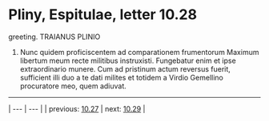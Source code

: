 # Pliny, Espitulae, letter 10.28

greeting. TRAIANUS PLINIO



1. Nunc quidem proficiscentem ad comparationem frumentorum Maximum libertum meum recte militibus instruxisti. Fungebatur enim et ipse extraordinario munere. Cum ad pristinum actum reversus fuerit, sufficient illi duo a te dati milites et totidem a Virdio Gemellino procuratore meo, quem adiuvat.



---

| --- | --- |
| previous: [10.27](../10.27/) | next: [10.29](../10.29/) |